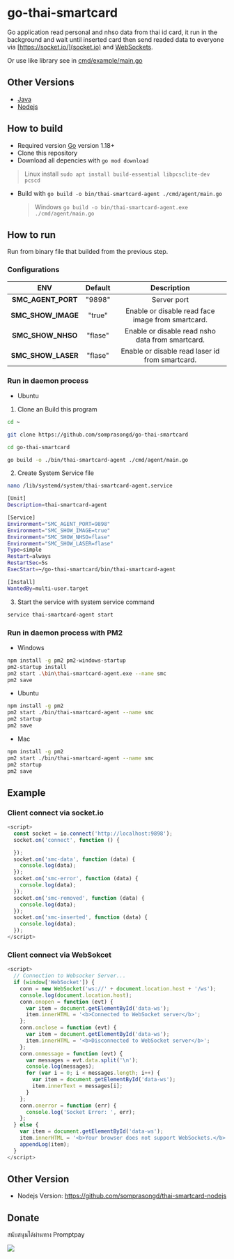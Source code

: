 # go-thai-smartcard

Go application read personal and nhso data from thai id card, it run in the background and wait until inserted card then send readed data to everyone via [https://socket.io/](socket.io) and [WebSockets](https://developer.mozilla.org/en-US/docs/Web/API/WebSockets_API).

Or use like library see in [cmd/example/main.go](https://github.com/somprasongd/go-thai-smartcard/blob/main/cmd/example/main.go)

## Other Versions

- [Java](https://github.com/somprasongd/jThaiSmartCard)
- [Nodejs](https://github.com/somprasongd/thai-smartcard-nodejs)

## How to build

- Required version [Go](https://go.dev/dl/) version 1.18+
- Clone this repository
- Download all depencies with `go mod download`

> Linux install `sudo apt install build-essential libpcsclite-dev pcscd`

- Build with `go build -o bin/thai-smartcard-agent ./cmd/agent/main.go`

  > Windows `go build -o bin/thai-smartcard-agent.exe ./cmd/agent/main.go`

## How to run

Run from binary file that builded from the previous step.

### Configurations

|        ENV         | Default |                    Description                    |
| :----------------: | :-----: | :-----------------------------------------------: |
| **SMC_AGENT_PORT** | "9898"  |                    Server port                    |
| **SMC_SHOW_IMAGE** | "true"  | Enable or disable read face image from smartcard. |
| **SMC_SHOW_NHSO**  | "flase" | Enable or disable read nsho data from smartcard.  |
| **SMC_SHOW_LASER** | "flase" |  Enable or disable read laser id from smartcard.  |

### Run in daemon process

- Ubuntu

1. Clone an Build this program

```bash
cd ~

git clone https://github.com/somprasongd/go-thai-smartcard

cd go-thai-smartcard

go build -o ./bin/thai-smartcard-agent ./cmd/agent/main.go
```

2. Create System Service file

```bash
nano /lib/systemd/system/thai-smartcard-agent.service
```

```bash
[Unit]
Description=thai-smartcard-agent

[Service]
Environment="SMC_AGENT_PORT=9898"
Environment="SMC_SHOW_IMAGE=true"
Environment="SMC_SHOW_NHSO=flase"
Environment="SMC_SHOW_LASER=flase"
Type=simple
Restart=always
RestartSec=5s
ExecStart=~/go-thai-smartcard/bin/thai-smartcard-agent

[Install]
WantedBy=multi-user.target
```

3. Start the service with system service command

```bash
service thai-smartcard-agent start
```

### Run in daemon process with PM2

- Windows

```bash
npm install -g pm2 pm2-windows-startup
pm2-startup install
pm2 start .\bin\thai-smartcard-agent.exe --name smc
pm2 save
```

- Ubuntu

```bash
npm install -g pm2
pm2 start ./bin/thai-smartcard-agent --name smc
pm2 startup
pm2 save
```

- Mac

```bash
npm install -g pm2
pm2 start ./bin/thai-smartcard-agent --name smc
pm2 startup
pm2 save
```

## Example

### Client connect via socket.io

```javascript
<script>
  const socket = io.connect('http://localhost:9898');
  socket.on('connect', function () {

  });
  socket.on('smc-data', function (data) {
    console.log(data);
  });
  socket.on('smc-error', function (data) {
    console.log(data);
  });
  socket.on('smc-removed', function (data) {
    console.log(data);
  });
  socket.on('smc-inserted', function (data) {
    console.log(data);
  });
</script>
```

### Client connect via WebSokcet

```javascript
<script>
  // Connection to Websocker Server...
  if (window['WebSocket']) {
    conn = new WebSocket('ws://' + document.location.host + '/ws');
    console.log(document.location.host);
    conn.onopen = function (evt) {
      var item = document.getElementById('data-ws');
      item.innerHTML = '<b>Connected to WebSocket server</b>';
    };
    conn.onclose = function (evt) {
      var item = document.getElementById('data-ws');
      item.innerHTML = '<b>Disconnected to WebSocket server</b>';
    };
    conn.onmessage = function (evt) {
      var messages = evt.data.split('\n');
      console.log(messages);
      for (var i = 0; i < messages.length; i++) {
        var item = document.getElementById('data-ws');
        item.innerText = messages[i];
      }
    };
    conn.onerror = function (err) {
      console.log('Socket Error: ', err);
    };
  } else {
    var item = document.getElementById('data-ws');
    item.innerHTML = '<b>Your browser does not support WebSockets.</b>';
    appendLog(item);
  }
</script>
```

## Other Version

- Nodejs Version: https://github.com/somprasongd/thai-smartcard-nodejs

## Donate

สนับสนุนได้ผ่านทาง Promptpay

<img src="https://bit.ly/3gusiz8">
